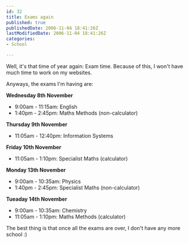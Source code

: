 ```yaml
---
id: 32
title: Exams again
published: true
publishedDate: 2006-11-04 18:41:26Z
lastModifiedDate: 2006-11-04 18:41:26Z
categories:
- School

---
```


Well, it's that time of year again: Exam time. Because of this, I won't have much time to work on my websites.  

Anyways, the exams I'm having are:

**Wednesday 8th November**

* 9:00am - 11:15am: English
* 1:40pm - 2:45pm: Maths Methods (non-calculator)

**Thursday 9th November**

* 11:05am - 12:40pm: Information Systems

**Friday 10th November**

* 11:05am - 1:10pm: Specialist Maths (calculator)

**Monday 13th November**

* 9:00am - 10:35am: Physics
* 1:40pm - 2:45pm: Specialist Maths (non-calculator)

**Tueaday 14th November**

* 9:00am - 10:35am: Chemistry
* 11:05am - 1:10pm: Maths Methods (calculator)

The best thing is that once all the exams are over, I don't have any more school :)

